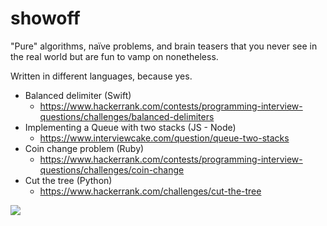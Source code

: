 # showoff

"Pure" algorithms, naïve problems, and brain teasers that you never see in the real world but are fun to vamp on nonetheless.

Written in different languages, because yes.

- Balanced delimiter (Swift)
  - <https://www.hackerrank.com/contests/programming-interview-questions/challenges/balanced-delimiters>
- Implementing a Queue with two stacks (JS - Node)
  - <https://www.interviewcake.com/question/queue-two-stacks>
- Coin change problem (Ruby)
  - <https://www.hackerrank.com/contests/programming-interview-questions/challenges/coin-change>
- Cut the tree (Python)
  - <https://www.hackerrank.com/challenges/cut-the-tree>


![](http://3.bp.blogspot.com/-JyU4PsEJwLE/U78XzPWz6II/AAAAAAAA2dk/8HBgLaeaXlY/s0/Why+I+never+show+off+in+front+of+family.gif)

